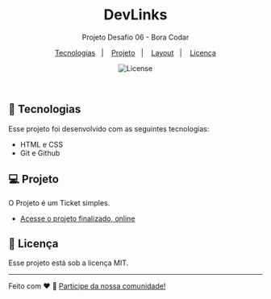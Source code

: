 <h1 align="center"> DevLinks </h1>

<p align="center">
Projeto Desafio 06 - Bora Codar <br/>
</p>

<p align="center">
  <a href="#-tecnologias">Tecnologias</a>&nbsp;&nbsp;&nbsp;|&nbsp;&nbsp;&nbsp;
  <a href="#-projeto">Projeto</a>&nbsp;&nbsp;&nbsp;|&nbsp;&nbsp;&nbsp;
  <a href="#-layout">Layout</a>&nbsp;&nbsp;&nbsp;|&nbsp;&nbsp;&nbsp;
  <a href="#memo-licença">Licença</a>
</p>

<p align="center">
  <img alt="License" src="https://img.shields.io/static/v1?label=license&message=MIT&color=49AA26&labelColor=000000">
</p>

<br>



## 🚀 Tecnologias

Esse projeto foi desenvolvido com as seguintes tecnologias:

- HTML e CSS
- Git e Github

## 💻 Projeto

O Projeto é um Ticket simples.

- [Acesse o projeto finalizado, online](https://andremasterdeveloper.github.io/ticket/)


## :memo: Licença

Esse projeto está sob a licença MIT.

---

Feito com ♥  :wave: [Participe da nossa comunidade!](https://discord.gg/rocketseat)